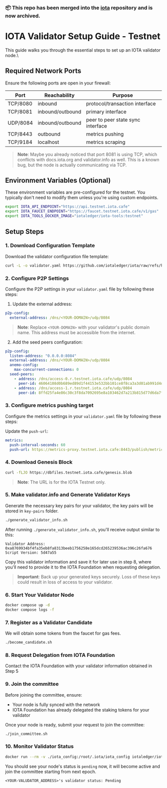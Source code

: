 ### 📦 This repo has been merged into the [iota](https://github.com/iotaledger/iota) repository and is now archived.

# IOTA Validator Setup Guide - Testnet

This guide walks you through the essential steps to set up an IOTA validator node.\

## Required Network Ports

Ensure the following ports are open in your firewall:

| Port       | Reachability      | Purpose                           |
|------------|-------------------|-----------------------------------|
| TCP/8080   | inbound          | protocol/transaction interface     |
| TCP/8081   | inbound/outbound | primary interface                 |
| UDP/8084   | inbound/outbound | peer to peer state sync interface |
| TCP/8443   | outbound         | metrics pushing                   |
| TCP/9184   | localhost        | metrics scraping                  |

> **Note**: Maybe you already noticed that port 8081 is using TCP, which conflicts with docs.iota.org and validator.info as well. This is a known bug, but the node is actually communicating via TCP.

## Environment Variables (Optional)

These environment variables are pre-configured for the testnet. You typically don't need to modify them unless you're using custom endpoints.

```bash
export IOTA_API_ENDPOINT="https://api.testnet.iota.cafe"
export IOTA_FAUCET_ENDPOINT="https://faucet.testnet.iota.cafe/v1/gas"
export IOTA_TOOLS_DOCKER_IMAGE="iotaledger/iota-tools:testnet"
```

## Setup Steps

### 1. Download Configuration Template

Download the validator configuration file template:

```bash
curl -L -o validator.yaml https://github.com/iotaledger/iota/raw/refs/heads/develop/nre/config/validator.yaml
```

### 2. Configure P2P Settings

Configure the P2P settings in your `validator.yaml` file by following these steps:

1. Update the external address:
```yaml
p2p-config:
  external-address: /dns/<YOUR-DOMAIN>/udp/8084
```
> **Note**: Replace `<YOUR-DOMAIN>` with your validator's public domain name. This address must be accessible from the internet.

2. Add the seed peers configuration:
```yaml
p2p-config:
  listen-address: "0.0.0.0:8084"
  external-address: /dns/<YOUR-DOMAIN>/udp/8084
  anemo-config:
    max-concurrent-connections: 0
  seed-peers:
    - address: /dns/access-0.r.testnet.iota.cafe/udp/8084
      peer-id: 46064108d0b689ed89d1f44153e532bb101ce8f8ca3a3d01ab991d4dea122cfc
    - address: /dns/access-1.r.testnet.iota.cafe/udp/8084
      peer-id: 8ffd25fa4e86c30c3f8da7092695e8a103462d7a213b815d77d6da7f0a2a52f5
```

### 3. Configure metrics pushing target

Configure the metrics settings in your `validator.yaml` file by following these steps:

Update the `push-url`:

```yaml
metrics:
  push-interval-seconds: 60
  push-url: https://metrics-proxy.testnet.iota.cafe:8443/publish/metrics
```

### 4. Download Genesis Block

```bash
curl -fLJO https://dbfiles.testnet.iota.cafe/genesis.blob
```

> **Note**: The URL is for the IOTA Testnet only.

### 5. Make validator.info and Generate Validator Keys

Generate the necessary key pairs for your validator, the key pairs will be stored in `key-pairs` folder.

```bash
./generate_validator_info.sh
```

After running `./generate_validator_info.sh`, you'll receive output similar to this:

```
Validator Address: 0xa8769934bf4fa35eb8fa8313beeb1756258e165dcd265239536ac396c26fa676
Script Version: 5d47a55
```

Copy this validator information and save it for later use in step 8, where you'll need to provide it to the IOTA Foundation when requesting delegation.

> **Important**: Back up your generated keys securely. Loss of these keys could result in loss of access to your validator.

### 6. Start Your Validator Node

```bash
docker compose up -d
docker compose logs -f
```

### 7. Register as a Validator Candidate

We will obtain some tokens from the faucet for gas fees.

```bash
./become_candidate.sh
```

### 8. Request Delegation from IOTA Foundation

Contact the IOTA Foundation with your validator information obtained in Step 5

### 9. Join the committee

Before joining the committee, ensure:
- Your node is fully synced with the network
- IOTA Foundation has already delegated the staking tokens for your validator

Once your node is ready, submit your request to join the committee:

```bash
./join_committee.sh
```

### 10. Monitor Validator Status

```bash
docker run --rm -v ./iota_config:/root/.iota/iota_config iotaledger/iota-tools:testnet /bin/sh -c "/usr/local/bin/iota validator display-metadata" | grep status
```

You should see your node's status is `pending` now, it will become active and join the committee starting from next epoch.

```
<YOUR-VALUDATOR_ADDRESS>'s validator status: Pending
```
